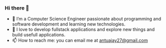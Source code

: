 ### Hi there 👋

- 🌟 I’m a Computer Science Engineer passionate about programming and software development and learning new technologies.
- 🌱 I love to develop fullstack applications and explore new things and build usefull applications.
- 📫 How to reach me: you can email me at antuajay27@gmail.com
